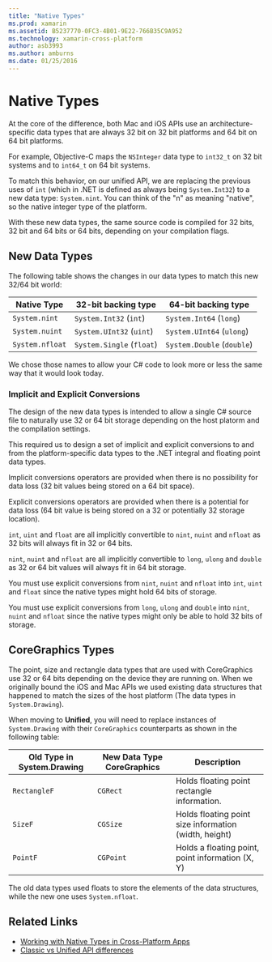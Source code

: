 ```yaml
---
title: "Native Types"
ms.prod: xamarin
ms.assetid: B5237770-0FC3-4B01-9E22-766B35C9A952
ms.technology: xamarin-cross-platform
author: asb3993
ms.author: amburns
ms.date: 01/25/2016
---
```


# Native Types

At the core of the difference, both Mac and iOS APIs use an
	architecture-specific data types that are always 32 bit on 32
	bit platforms and 64 bit on 64 bit platforms.

For example, Objective-C maps the `NSInteger`
	data type to `int32_t` on 32 bit systems and
	to `int64_t` on 64 bit systems.

To match this behavior, on our unified API, we are
	replacing the previous uses of `int` (which in .NET
	is defined as always being `System.Int32`) to a new
	data type: `System.nint`.  You can think of the "n"
	as meaning "native", so the native integer type of the
	platform.

With these new data types, the same source code is compiled
	for 32 bits, 32 bit and 64 bits or 64 bits, depending on your
	compilation flags.

## New Data Types

The following table shows the changes in our data types to
	match this new 32/64 bit world:

|Native Type|32-bit backing type|64-bit backing type|
|--- |--- |--- |
|`System.nint`|`System.Int32` (`int`)|`System.Int64` (`long`)|
|`System.nuint`|`System.UInt32` (`uint`)|`System.UInt64` (`ulong`)|
|`System.nfloat`|`System.Single` (`float`)|`System.Double` (`double`)|

We chose those names to allow your C# code to look more or
	less the same way that it would look today.

### Implicit and Explicit Conversions

The design of the new data types is intended to allow
	a single C# source file to naturally use 32 or 64 bit storage
	depending on the host platorm and the compilation settings.

This required us to design a set of implicit and explicit
	conversions to and from the platform-specific data types to
	the .NET integral and floating point data types.

Implicit conversions operators are provided when there is
	no possibility for data loss (32 bit values being stored on a
	64 bit space).

Explicit conversions operators are provided when there is a
	potential for data loss (64 bit value is being stored on a 32
	or potentially 32 storage location).

 `int`, `uint` and `float`
	are all implicitly convertible
	to `nint`, `nuint`
	and `nfloat` as 32 bits will always fit in 32 or 64
	bits.

 `nint`, `nuint`
	and `nfloat` are all implicitly convertible to `long`, `ulong` and `double`
	as 32 or 64 bit values will always fit in 64 bit storage.

You must use explicit conversions
	from `nint`, `nuint`
	and `nfloat`
	into `int`, `uint`
	and `float` since the native types might hold 64
	bits of storage.

You must use explicit conversions
	from `long`, `ulong`
	and `double`
	into `nint`, `nuint`
	and `nfloat` since the native types might only be
	able to hold 32 bits of storage.

## CoreGraphics Types

The point, size and rectangle data types that are used with
	CoreGraphics use 32 or 64 bits depending on the device they
	are running on.  When we originally bound the iOS and Mac APIs
	we used existing data structures that happened to match the
	sizes of the host platform (The data types in `System.Drawing`).

When moving to **Unified**, you will need to replace instances of `System.Drawing` with their `CoreGraphics` counterparts as shown in the following table:

|Old Type in System.Drawing|New Data Type CoreGraphics|Description|
|--- |--- |--- |
|`RectangleF`|`CGRect`|Holds floating point rectangle information.|
|`SizeF`|`CGSize`|Holds floating point size information (width, height)|
|`PointF`|`CGPoint`|Holds a floating point, point information (X, Y)|

The old data types used floats to store the elements of the
	data structures, while the new one uses `System.nfloat`.

## Related Links

- [Working with Native Types in Cross-Platform Apps](~/cross-platform/macios/native-types-cross-platform.md)
- [Classic vs Unified API differences](https://developer.xamarin.com/releases/ios/api_changes/classic-vs-unified-8.6.0/)
